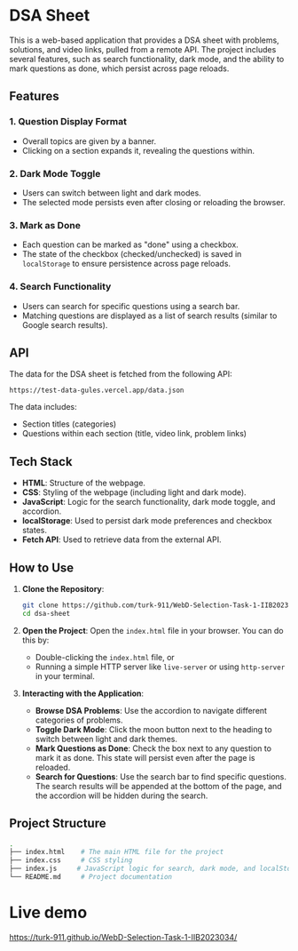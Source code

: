 # DSA Sheet

This is a web-based application that provides a DSA sheet with problems, solutions, and video links, pulled from a remote API. The project includes several features, such as search functionality, dark mode, and the ability to mark questions as done, which persist across page reloads.

## Features

### 1. **Question Display Format**

- Overall topics are given by a banner.
- Clicking on a section expands it, revealing the questions within.

### 2. **Dark Mode Toggle**

- Users can switch between light and dark modes.
- The selected mode persists even after closing or reloading the browser.

### 3. **Mark as Done**

- Each question can be marked as "done" using a checkbox.
- The state of the checkbox (checked/unchecked) is saved in `localStorage` to ensure persistence across page reloads.

### 4. **Search Functionality**

- Users can search for specific questions using a search bar.
- Matching questions are displayed as a list of search results (similar to Google search results).

## API

The data for the DSA sheet is fetched from the following API:

`https://test-data-gules.vercel.app/data.json`

The data includes:

- Section titles (categories)
- Questions within each section (title, video link, problem links)

## Tech Stack

- **HTML**: Structure of the webpage.
- **CSS**: Styling of the webpage (including light and dark mode).
- **JavaScript**: Logic for the search functionality, dark mode toggle, and accordion.
- **localStorage**: Used to persist dark mode preferences and checkbox states.
- **Fetch API**: Used to retrieve data from the external API.

## How to Use

1. **Clone the Repository**:

   ```bash
   git clone https://github.com/turk-911/WebD-Selection-Task-1-IIB2023034.git
   cd dsa-sheet
   ```
2. **Open the Project**:
   Open the `index.html` file in your browser. You can do this by:

   - Double-clicking the `index.html` file, or
   - Running a simple HTTP server like `live-server` or using `http-server` in your terminal.
3. **Interacting with the Application**:

   - **Browse DSA Problems**: Use the accordion to navigate different categories of problems.
   - **Toggle Dark Mode**: Click the moon button next to the heading to switch between light and dark themes.
   - **Mark Questions as Done**: Check the box next to any question to mark it as done. This state will persist even after the page is reloaded.
   - **Search for Questions**: Use the search bar to find specific questions. The search results will be appended at the bottom of the page, and the accordion will be hidden during the search.

## Project Structure

```bash
.
├── index.html    # The main HTML file for the project
├── index.css     # CSS styling 
├── index.js     # JavaScript logic for search, dark mode, and localStorage
└── README.md     # Project documentation
```


# Live demo

https://turk-911.github.io/WebD-Selection-Task-1-IIB2023034/
